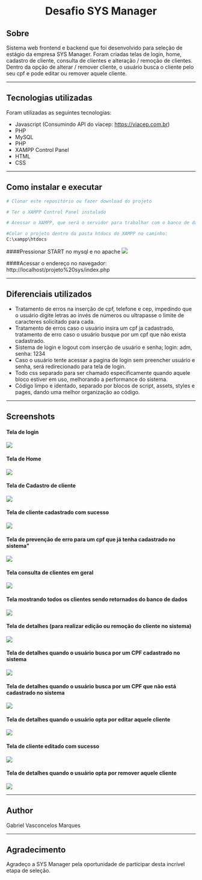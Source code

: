 <h1 align="center">Desafio SYS Manager</h1>

## Sobre
Sistema web frontend e backend que foi desenvolvido para seleção de estágio da empresa SYS Manager. Foram criadas telas de login, home, cadastro de cliente, consulta de clientes e alteração / remoção de clientes. Dentro da opção de alterar / remover cliente, o usuário busca o cliente pelo seu cpf e pode editar ou remover aquele cliente.

---

## Tecnologias utilizadas
Foram utilizadas as seguintes tecnologias:
- Javascript (Consumindo API do viacep: https://viacep.com.br)
- PHP
- MySQL
- PHP
- XAMPP Control Panel
- HTML
- CSS

---

## Como instalar e executar
```bash
# Clonar este repositório ou fazer download do projeto

# Ter o XAMPP Control Panel instalado

# Acessar o XAMPP, que será o servidor para trabalhar com o banco de dados mysql e o backend em PHP.

#Colar o projeto dentro da pasta htdocs do XAMPP no caminho: 
C:\xampp\htdocs

```
####Pressionar START no mysql e no apache
<img src="https://i.imgur.com/lzyGoTB.png">

####Acessar o endereço no navegador:
http://localhost/projeto%20sys/index.php



---

## Diferenciais utilizados
- Tratamento de erros na inserção de cpf, telefone e cep, impedindo que o usuário digite letras ao invés de números ou ultrapasse o limite de caracteres solicitado para cada.
- Tratamento de erros caso o usuário insira um cpf ja cadastrado, tratamento de erro caso o usuário busque por um cpf que não exista cadastrado.
- Sistema de login e logout com inserção de usuário e senha; login: adm, senha: 1234
- Caso o usuário tente acessar a pagina de login sem preencher usuário e senha, será redirecionado para tela de login.
- Todo css separado para ser chamado especificamente quando aquele bloco estiver em uso, melhorando a performance do sistema.
- Código limpo e identado, separado por blocos de script, assets, styles e pages, dando uma melhor organização ao código.

---

## Screenshots
#### Tela de login
<img src="https://i.imgur.com/dLiWyaW.jpg">

#### Tela de Home
<img src="https://i.imgur.com/NzimTpR.jpg">

#### Tela de Cadastro de cliente
<img src="https://i.imgur.com/TFgyiTk.jpg">

#### Tela de cliente cadastrado com sucesso
<img src="https://i.imgur.com/y7aa8m2.jpg">

#### Tela de prevenção de erro para um cpf que já tenha cadastrado no sistema"
<img src="https://i.imgur.com/kHR0lZE.jpg">

#### Tela consulta de clientes em geral
<img src="https://i.imgur.com/O8yRXHF.jpg">

#### Tela mostrando todos os clientes sendo retornados do banco de dados
<img src="https://i.imgur.com/mLqzE4p.jpg">

#### Tela de detalhes (para realizar edição ou remoção do cliente no sistema)
<img src="https://i.imgur.com/zjVX7NT.jpg">

#### Tela de detalhes quando o usuário busca por um CPF cadastrado no sistema
<img src="https://i.imgur.com/aLkjArW.jpg">

#### Tela de detalhes quando o usuário busca por um CPF que não está cadastrado no sistema
<img src="https://i.imgur.com/V6i29h1.png">

#### Tela de detalhes quando o usuário opta por editar aquele cliente
<img src="https://i.imgur.com/VniJDDn.jpg">

#### Tela de cliente editado com sucesso
<img src="https://i.imgur.com/AFFQJAF.jpg">

#### Tela de detalhes quando o usuário opta por remover aquele cliente
<img src="https://i.imgur.com/buekmEC.jpg">


---

## Author
Gabriel Vasconcelos Marques


---

## Agradecimento
Agradeço a SYS Manager pela oportunidade de participar desta incrível etapa de seleção.
